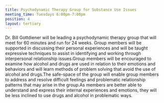 ```yaml
---
title: Psychodynamic Therapy Group for Substance Use Issues
meeting_time: Tuesdays 6:00pm-7:00pm  
position: 4
layout: tertiary
---
```


Dr. Bill Gottdiener will be leading a psychodynamic therapy group that will meet for 60 minutes and run for 24 weeks. Group members will be supported in discussing their personal experiences and will be taught expressive techniques to assist in identifying and working through interpersonal relationship issues.Group members will be encouraged to examine how alcohol and drugs are used in relation to their emotions and behaviors and will learn methods of problem solving that avoid the use of alcohol and drugs.The safe-space of the group will enable group members to address and resolve difficult feelings and problematic relationship patterns that may arise in the group.As members are better able to understand and express their internal experiences and emotions, they will be less inclined to use drugs and alcohol in problematic ways.
